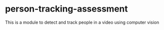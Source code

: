 # person-tracking-assessment
This is a module to detect and track people in a video using computer vision

